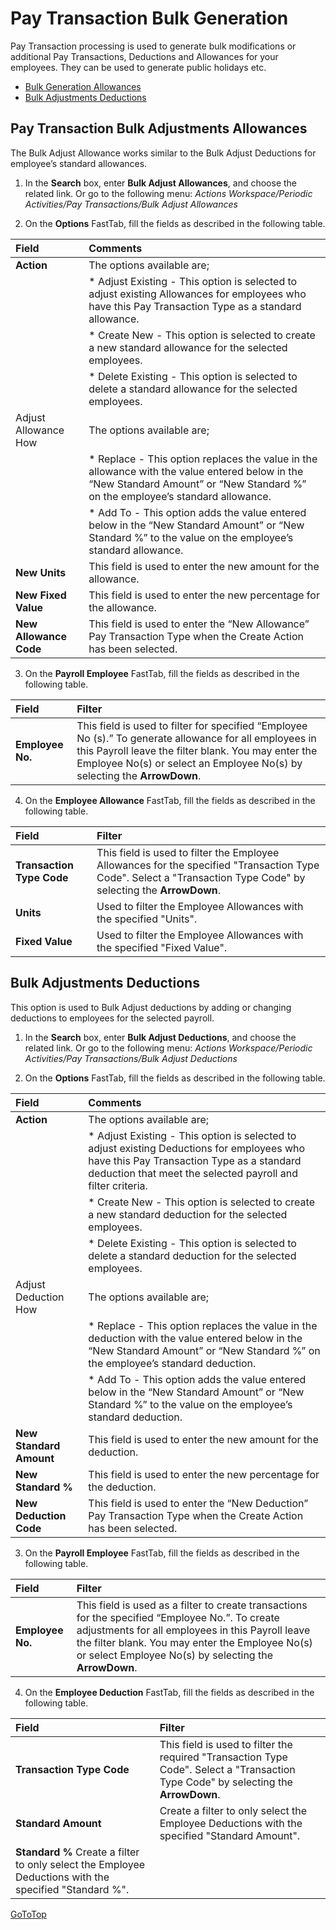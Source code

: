 # Pay Transaction Bulk Generation 
Pay Transaction processing is used to generate bulk modifications or additional Pay Transactions, Deductions and Allowances for your employees.  They can be used to generate public holidays etc.

*	[Bulk Generation Allowances](#pay-transaction-bulk-adjustments-allowances)
*	[Bulk Adjustments Deductions](#bulk-adjustments-deductions)

## Pay Transaction Bulk Adjustments Allowances
The Bulk Adjust Allowance works similar to the Bulk Adjust Deductions for employee’s standard allowances.

1.  In the **Search** box, enter **Bulk Adjust Allowances**, and choose the related link.  Or go to the following menu: *Actions Workspace/Periodic Activities/Pay Transactions/Bulk Adjust Allowances*
 
2.  On the **Options** FastTab, fill the fields as described in the following table.

|Field|	Comments|
| :--- | :--- |
|**Action**|The options available are;|
||*	Adjust Existing - This option is selected to adjust existing Allowances for employees who have this Pay Transaction Type as a standard allowance.|
||*	Create New - This option is selected to create a new standard allowance for the selected employees.|
||*	Delete Existing - This option is selected to delete a standard allowance for the selected employees.|
|Adjust Allowance How|	The options available are;|
||*	Replace - This option replaces the value in the allowance with the value entered below in the “New Standard Amount” or “New Standard %” on the employee’s standard allowance.|
||*	Add To - This option adds the value entered below in the “New Standard Amount” or “New Standard %” to the value on the employee’s standard allowance.|
|**New Units**|	This field is used to enter the new amount for the allowance.|
|**New Fixed Value**|	This field is used to enter the new percentage for the allowance.|
|**New Allowance Code**|This field is used to enter the “New Allowance” Pay Transaction Type when the Create Action has been selected.

3.  On the **Payroll Employee** FastTab, fill the fields as described in the following table.

|Field	|Filter|
| :--- | :--- |
|**Employee No.**|	This field is used to filter for specified “Employee No (s).”  To generate allowance for all employees in this Payroll leave the filter blank.  You may enter the Employee No(s) or select an Employee No(s) by selecting the **ArrowDown**.|

4.  On the **Employee Allowance** FastTab, fill the fields as described in the following table.

|Field	|Filter|
| :--- | :--- |
|**Transaction Type Code**|	This field is used to filter the Employee Allowances for the specified "Transaction Type Code".  Select a "Transaction Type Code" by selecting the **ArrowDown**.|
|**Units**|	Used to filter the Employee Allowances with the specified "Units".|
|**Fixed Value**|Used to filter the Employee Allowances with the specified "Fixed Value".|



## Bulk Adjustments Deductions

This option is used to Bulk Adjust deductions by adding or changing deductions to employees for the selected payroll.

1.  In the **Search** box, enter **Bulk Adjust Deductions**, and choose the related link.  Or go to the following menu: *Actions Workspace/Periodic Activities/Pay Transactions/Bulk Adjust Deductions*
 
2.  On the **Options** FastTab, fill the fields as described in the following table.

|Field	|Comments|
| :--- | :--- |
|**Action**|The options available are;|
||*	Adjust Existing - This option is selected to adjust existing Deductions for employees who have this Pay Transaction Type as a standard deduction that meet the selected payroll and filter criteria.|
||*	Create New - This option is selected to create a new standard deduction for the selected employees.|
||*	Delete Existing - This option is selected to delete a standard deduction for the selected employees.|
|Adjust Deduction How|	The options available are;|
||*	Replace - This option replaces the value in the deduction with the value entered below in the “New Standard Amount” or “New Standard %” on the employee’s standard deduction.|
||*	Add To - This option adds the value entered below in the “New Standard Amount” or “New Standard %” to the value on the employee’s standard deduction.|
|**New Standard Amount**|	This field is used to enter the new amount for the deduction.|
|**New Standard %**|	This field is used to enter the new percentage for the deduction.|
|**New Deduction Code**|	This field is used to enter the “New Deduction” Pay Transaction Type when the Create Action has been selected.|


3.  On the **Payroll Employee** FastTab, fill the fields as described in the following table.

|Field|	Filter|
| :--- | :--- |
|**Employee No.**|	This field is used as a filter to create transactions for the specified “Employee No.”. To create adjustments for all employees in this Payroll leave the filter blank. You may enter the Employee No(s) or select Employee No(s) by selecting the **ArrowDown**.|

4.  On the **Employee Deduction** FastTab, fill the fields as described in the following table.

|Field|	Filter|
| :--- | :--- |
|**Transaction Type Code**|	This field is used to filter the required "Transaction Type Code".  Select a "Transaction Type Code" by selecting the **ArrowDown**.|
|**Standard Amount**|	Create a filter to only select the Employee Deductions with the specified "Standard Amount".|
|**Standard %**	Create a filter to only select the Employee Deductions with the specified "Standard %".|


[GoToTop](#pay-transaction-bulk-generation)

